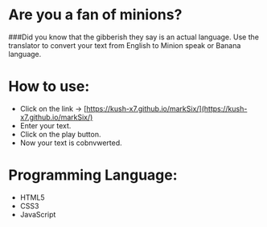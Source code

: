 # Are you a fan of minions?
###Did you know that the gibberish they say is an actual language. Use the translator to convert your text from English to Minion speak or Banana language.
<br/>

# How to use:
- Click on the link → [https://kush-x7.github.io/markSix/](https://kush-x7.github.io/markSix/)
- Enter your text.
- Click on the play button.
- Now your text is cobnvwerted. 

# Programming Language:
- HTML5
- CSS3
- JavaScript

